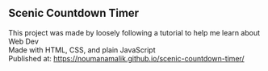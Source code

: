 ## Scenic Countdown Timer

This project was made by loosely following a tutorial to help me learn about Web Dev  
Made with HTML, CSS, and plain JavaScript  
Published at: https://noumanamalik.github.io/scenic-countdown-timer/


